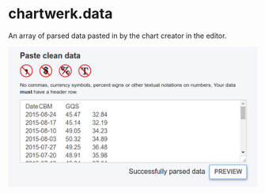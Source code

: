 # chartwerk.data

An array of parsed data pasted in by the chart creator in the editor.

<img src="../img/screenshots/raw_data.png" class="screenshot" />
